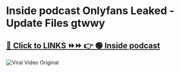 
 # Inside podcast Onlyfans Leaked - Update Files gtwwy

## <h2><a href="https://clipsfans.com/Inside_podcast&ref=git">🔗 Click to LINKS ⏩⏩ 👉 🟢 Inside podcast </a></h2>

<a href="https://clipsfans.com/Inside_podcast&ref=git" rel="nofollow" data-target="animated-image.originalLink"><img src="https://i.ibb.co.com/xMMVF88/686577567.gif" alt="Viral Video Original" style="max-width: 100%; display: inline-block;" data-target="animated-image.originalImage"></a>

